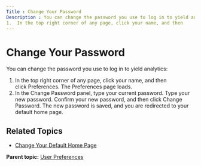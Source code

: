 ```yaml
---
Title : Change Your Password
Description : You can change the password you use to log in to yield analytics:
1.  In the top right corner of any page, click your name, and then
---
```



# Change Your Password



You can change the password you use to log in to yield analytics:

1.  In the top right corner of any page, click your name, and then
    click Preferences. The Preferences
    page loads.
2.  In the Change Password panel, type your current password. Type your
    new password. Confirm your new password, and then
    click Change Password. The new
    password is saved, and you are redirected to your default home page.

<div id="ID-00002ec7__section_w2v_rp1_nwb" >

## Related Topics

- <a href="change-your-default-home-page.html" class="xref">Change Your
  Default Home Page</a>





<div class="familylinks">

<div class="parentlink">

**Parent topic:**
<a href="../topics/user-preferences.html" class="link">User
Preferences</a>






